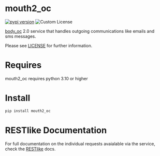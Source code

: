 # mouth2_oc
[![pypi version](https://img.shields.io/pypi/v/mouth2-oc.svg)](https://pypi.org/project/mouth2-oc) ![Custom License](https://img.shields.io/pypi/l/mouth2-oc.svg)

[body_oc](https://pypi.org/project/body-oc/) 2.0 service that handles outgoing
communications like emails and sms messages.

Please see [LICENSE](https://github.com/ouroboroscoding/mouth2/blob/main/LICENSE)
for further information.

# Requires
mouth2_oc requires python 3.10 or higher

# Install
```bash
pip install mouth2_oc
```

# RESTlike Documentation
For full documentation on the individual requests avaialable via the service,
check the [RESTlike](https://github.com/ouroboroscoding/mouth2/blob/main/rest.md)
docs.